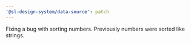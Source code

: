 ```yaml
---
'@sl-design-system/data-source': patch
---
```


Fixing a bug with sorting numbers. Previously numbers were sorted like strings.
